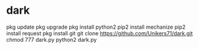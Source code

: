# dark

pkg update
pkg upgrade
pkg install python2
pip2 install mechanize
pip2 install request
pkg install git
git clone https://github.com/Unikers71/dark.git
chmod 777 dark.py
python2 dark.py
